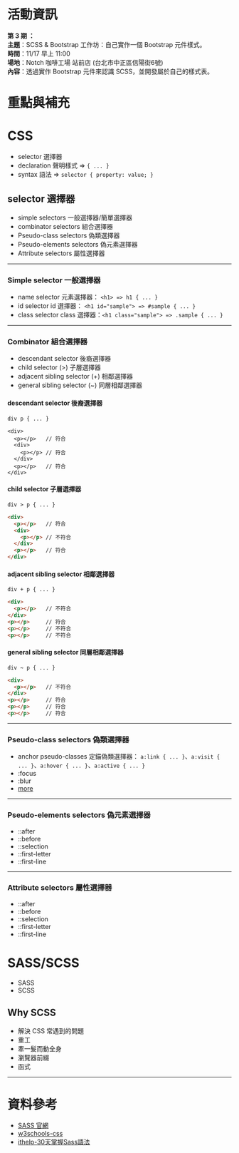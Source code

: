 # 活動資訊

**第 3 期 ：**<br>
**主題**：SCSS & Bootstrap 工作坊：自己實作一個 Bootstrap 元件樣式。 <br>
**時間**：11/17 早上 11:00<br>
**場地**：Notch 咖啡工場 站前店 (台北市中正區信陽街6號) <br>
**內容**：透過實作 Bootstrap 元件來認識 SCSS，並開發屬於自己的樣式表。 <br>

# 重點與補充

# CSS
- selector 選擇器
- declaration 聲明樣式 => `{ ... }`
- syntax 語法 => `selector { property: value; }`

## selector 選擇器

- simple selectors 一般選擇器/簡單選擇器
- combinator selectors 組合選擇器
- Pseudo-class selectors 偽類選擇器
- Pseudo-elements selectors 偽元素選擇器
- Attribute selectors 屬性選擇器

---

### Simple selector 一般選擇器

- name selector 元素選擇器： `<h1> => h1 { ... }`
- id selector id 選擇器： `<h1 id="sample"> => #sample { ... }`
- class selector class 選擇器：`<h1 class="sample"> => .sample { ... }`

---

### Combinator 組合選擇器

- descendant selector 後裔選擇器
- child selector (>) 子層選擇器
- adjacent sibling selector (+) 相鄰選擇器
- general sibling selector (~) 同層相鄰選擇器

#### descendant selector 後裔選擇器
`div p { ... }`
```
<div>
  <p></p>   // 符合
  <div>
    <p></p> // 符合
  </div>
  <p></p>   // 符合
</div>
```

#### child selector 子層選擇器
`div > p { ... }`
``` html
<div>
  <p></p>   // 符合
  <div>
    <p></p> // 不符合
  </div>
  <p></p>   // 符合
</div>
```

#### adjacent sibling selector 相鄰選擇器
`div + p { ... }`
``` html
<div>
  <p></p>   // 不符合
</div>
<p></p>     // 符合
<p></p>     // 不符合
<p></p>     // 不符合
```

#### general sibling selector 同層相鄰選擇器
`div ~ p { ... }`
``` html
<div>
  <p></p>   // 不符合
</div>
<p></p>     // 符合
<p></p>     // 符合
<p></p>     // 符合
```
---

### Pseudo-class selectors 偽類選擇器
- anchor pseudo-classes 定錨偽類選擇器： `a:link { ... }`、`a:visit { ... }`、`a:hover { ... }`、`a:active { ... }`
- :focus
- :blur
- [more](https://www.w3schools.com/css/css_pseudo_classes.asp)

---

### Pseudo-elements selectors 偽元素選擇器
- ::after
- ::before
- ::selection
- ::first-letter
- ::first-line

---

### Attribute selectors 屬性選擇器
- ::after
- ::before
- ::selection
- ::first-letter
- ::first-line

# SASS/SCSS
- SASS
- SCSS

## Why SCSS
- 解決 CSS 常遇到的問題
- 重工
- 牽一髮而動全身
- 瀏覽器前綴
- 函式

------
# 資料參考
- [SASS 官網](https://sass-lang.com/)
- [w3schools-css](https://www.w3schools.com/css/css_selectors.asp)
- [ithelp-30天掌握Sass語法](https://ithelp.ithome.com.tw/users/20040221/ironman/562)
